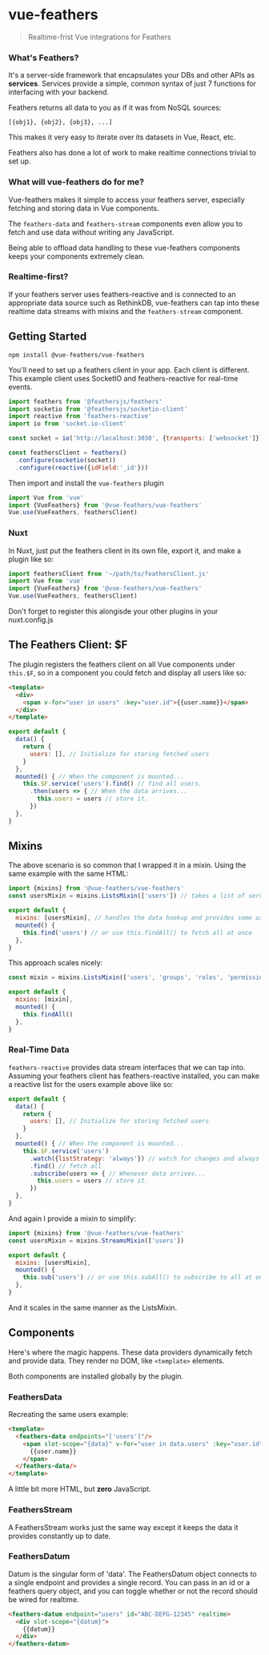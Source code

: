 # vue-feathers

> Realtime-frist Vue integrations for Feathers 

### What's Feathers?

It's a server-side framework that encapsulates your DBs and other APIs as **services**. Services provide a simple, common syntax of just 7 functions for interfacing with your backend.  

Feathers returns all data to you as if it was from NoSQL sources:

    [{obj1}, {obj2}, {obj3}, ...]

This makes it very easy to iterate over its datasets in Vue, React, etc.

Feathers also has done a lot of work to make realtime connections trivial to set up.

### What will vue-feathers do for me?

Vue-feathers makes it simple to access your feathers server, especially fetching and storing data in Vue components.

The `feathers-data` and `feathers-stream` components even allow you to fetch and use data without writing any JavaScript. 

Being able to offload data handling to these vue-feathers components keeps your components extremely clean.

### Realtime-first?

If your feathers server uses feathers-reactive and is connected to an appropriate data source such as RethinkDB, vue-feathers can tap into these realtime data streams with mixins and the `feathers-stream` component.

## Getting Started
```
npm install @vue-feathers/vue-feathers
```
You'll need to set up a feathers client in your app. Each client is different. This example client uses SocketIO and feathers-reactive for real-time events.
```js
import feathers from '@feathersjs/feathers'
import socketio from '@feathersjs/socketio-client'
import reactive from 'feathers-reactive'
import io from 'socket.io-client'

const socket = io('http://localhost:3030', {transports: ['websocket']})

const feathersClient = feathers()
  .configure(socketio(socket))
  .configure(reactive({idField:'_id'}))
```
Then import and install the `vue-feathers` plugin
```js
import Vue from 'vue'
import {VueFeathers} from '@vue-feathers/vue-feathers'
Vue.use(VueFeathers, feathersClient)
```

### Nuxt

In Nuxt, just put the feathers client in its own file, export it, and make a plugin like so: 
```js
import feathersClient from '~/path/to/feathersClient.js'
import Vue from 'vue'
import {VueFeathers} from '@vue-feathers/vue-feathers'
Vue.use(VueFeathers, feathersClient)
```
Don't forget to register this alongisde your other plugins in your nuxt.config.js

## The Feathers Client: $F

The plugin registers the feathers client on all Vue components under `this.$F`, so in a component you could fetch and display all users like so:

```html
<template>
  <div>
    <span v-for="user in users" :key="user.id">{{user.name}}</span>
  </div>
</template>
```

```js
export default {
  data() {
    return {
      users: [], // Initialize for storing fetched users 
    }
  },
  mounted() { // When the component is mounted...
    this.$F.service('users').find() // find all users.
      .then(users => { // When the data arrives... 
        this.users = users // store it.
      })
  },
}
```

## Mixins

The above scenario is so common that I wrapped it in a mixin. Using the same example with the same HTML:
```js
import {mixins} from '@vue-feathers/vue-feathers'
const usersMixin = mixins.ListsMixin(['users']) // takes a list of service names

export default {
  mixins: [usersMixin], // handles the data hookup and provides some useful methods
  mounted() {
    this.find('users') // or use this.findAll() to fetch all at once
  },
}
```

This approach scales nicely:
```js
const mixin = mixins.ListsMixin(['users', 'groups', 'roles', 'permissions', 'profiles'])

export default {
  mixins: [mixin],
  mounted() {
    this.findAll()
  },
}
```

### Real-Time Data

`feathers-reactive` provides data stream interfaces that we can tap into. Assuming your feathers client has feathers-reactive installed, you can make a reactive list for the users example above like so:
```js
export default {
  data() {
    return {
      users: [], // Initialize for storing fetched users 
    }
  },
  mounted() { // When the component is mounted...
    this.$F.service('users')
      .watch({listStrategy: 'always'}) // watch for changes and always send the full dataset on change
      .find() // fetch all
      .subscribe(users => { // Whenever data arrives... 
        this.users = users // store it.
      })
  },
}
```

And again I provide a mixin to simplify:
```js
import {mixins} from '@vue-feathers/vue-feathers'
const usersMixin = mixins.StreamsMixin(['users'])

export default {
  mixins: [usersMixin],
  mounted() {
    this.sub('users') // or use this.subAll() to subscribe to all at once
  },
}
```

And it scales in the same manner as the ListsMixin.

## Components

Here's where the magic happens. These data providers dynamically fetch and provide data. They render no DOM, like `<template>` elements.

Both components are installed globally by the plugin.

### FeathersData

Recreating the same users example:

```html
<template>
  <feathers-data endpoints="['users']"/>
    <span slot-scope="{data}" v-for="user in data.users" :key="user.id">
      {{user.name}}
    </span>
  </feathers-data/>
</template>
```

A little bit more HTML, but **zero** JavaScript. 

### FeathersStream

A FeathersStream works just the same way except it keeps the data it provides constantly up to date. 

### FeathersDatum

Datum is the singular form of 'data'. The FeathersDatum object connects to a single endpoint and provides a single record. You can pass in an id or a feathers query object, and you can toggle whether or not the record should be wired for realtime.
```html
<feathers-datum endpoint="users" id="ABC-DEFG-12345" realtime>
  <div slot-scope="{datum}">
    {{datum}}
  </div>
</feathers-datum>
```